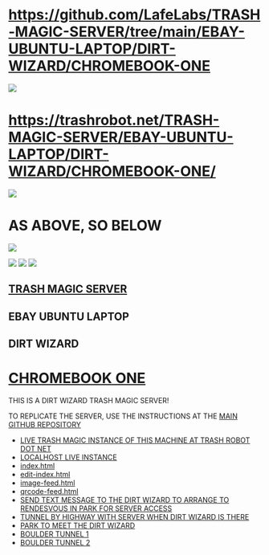 # https://github.com/LafeLabs/TRASH-MAGIC-SERVER/tree/main/EBAY-UBUNTU-LAPTOP/DIRT-WIZARD/CHROMEBOOK-ONE
![](qrcode.png)
# https://trashrobot.net/TRASH-MAGIC-SERVER/EBAY-UBUNTU-LAPTOP/DIRT-WIZARD/CHROMEBOOK-ONE/
![](qrcode-trashrobot.png)

# AS ABOVE, SO BELOW 

![](hexagram.png)

![](CHROMEBOOK-ONE-PHOTO1.PNG)
![](CHROMEBOOK-ONE-PHOTO2.PNG)
![](CHROMEBOOK-ONE-PHOTO3.PNG)

## [TRASH MAGIC SERVER](https://github.com/lafelabs/TRASH-MAGIC-SERVER)
## EBAY UBUNTU LAPTOP
## DIRT WIZARD

# [CHROMEBOOK ONE](https://github.com/LafeLabs/TRASH-MAGIC-SERVER/tree/main/EBAY-UBUNTU-LAPTOP/DIRT-WIZARD/CHROMEBOOK-ONE)

THIS IS A DIRT WIZARD TRASH MAGIC SERVER!

TO REPLICATE THE SERVER, USE THE INSTRUCTIONS AT THE [MAIN GITHUB REPOSITORY](https://github.com/lafelabs/TRASH-MAGIC-SERVER)

 - [LIVE TRASH MAGIC INSTANCE OF THIS MACHINE AT TRASH ROBOT DOT NET](https://trashrobot.net/TRASH-MAGIC-SERVER/EBAY-UBUNTU-LAPTOP/DIRT-WIZARD/CHROMEBOOK-ONE/)
 - [LOCALHOST LIVE INSTANCE ](http://localhost/TRASH-MAGIC-SERVER/EBAY-UBUNTU-LAPTOP/DIRT-WIZARD/CHROMEBOOK-ONE/)
 - [index.html](index.html)
 - [edit-index.html](edit-index.html)
 - [image-feed.html](image-feed.html)
 - [qrcode-feed.html](qrcode-feed.html)
 - [SEND TEXT MESSAGE TO THE DIRT WIZARD TO ARRANGE TO RENDESVOUS IN PARK FOR SERVER ACCESS](sms:303-817-8283)
 - [TUNNEL BY HIGHWAY WITH SERVER WHEN DIRT WIZARD IS THERE](https://www.openstreetmap.org/#map=19/39.858571/-105.055666)
 - [PARK TO MEET THE DIRT WIZARD](https://www.openstreetmap.org/#map=19/39.858668/-105.060534)
 - [BOULDER TUNNEL 1](https://www.openstreetmap.org/#map=19/40.000372/-105.262555)
 - [BOULDER TUNNEL 2](https://www.openstreetmap.org/#map=19/40.007283/-105.274824)